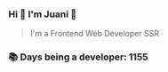 ### Hi 👋 I&#39;m Juani 🦁

> I&#39;m a Frontend Web Developer SSR

### 📚 Days being a developer: 1155
